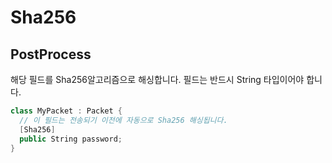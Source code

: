 Sha256
====

PostProcess
----
해당 필드를 Sha256알고리즘으로 해싱합니다. 필드는 반드시 String 타입이어야 합니다.

```c#
class MyPacket : Packet {
  // 이 필드는 전송되기 이전에 자동으로 Sha256 해싱됩니다.
  [Sha256]
  public String password;
}
```
